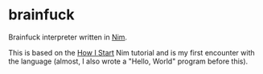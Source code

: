# brainfuck

Brainfuck interpreter written in [Nim](https://nim-lang.org/).

This is based on the [How I Start](http://howistart.org/posts/nim/1/index.html) Nim tutorial and is my first encounter with the language (almost, I also wrote a "Hello, World" program before this). 
